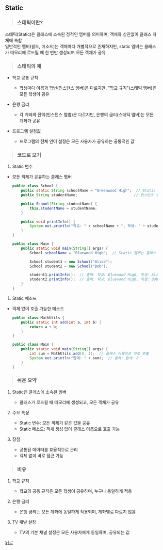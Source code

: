 ## Static
> ### 스태틱이란?
스태틱(Static)은 클래스에 소속된 정적인 멤버를 의미하며, 객체와 상관없이 클래스 자체에 속함</br>
일반적인 멤버(필드, 메소드)는 객체마다 개별적으로 존재하지만, static 멤버는 클래스가 메모리에 로드될 때 한 번만 생성되며 모든 객체가 공유

> ### 스태틱의 예
- 학교 공통 규칙
    - 학생마다 이름과 학번(인스턴스 멤버)은 다르지만, "학교 규칙"(스태틱 멤버)은 모든 학생이 공유

- 은행 금리
    - 각 계좌의 잔액(인스턴스 멤법)은 다르지만, 은행의 금리(스태틱 멤버)는 모든 계좌가 공유

- 프로그램 설정값
    - 프로그램의 전체 언어 설정은 모든 사용자가 공유하는 공통적인 값

> ### 코드로 보기
1. Static 변수
- 모든 객체가 공유하는 클래스 멤버
    ```java
    public class School {
        public static String schoolName = "Greenwood High";  // Static 변수
        public String studentName;                          // 인스턴스 변수

        public School(String studentName) {
            this.studentName = studentName;
        }

        public void printInfo() {
            System.out.println("학교: " + schoolName + ", 학생: " + studentName);
        }
    }

    public class Main {
        public static void main(String[] args) {
            School.schoolName = "Bluewood High";  // Static 멤버는 클래스 이름으로 접근 가능

            School student1 = new School("Alice");
            School student2 = new School("Bob");

            student1.printInfo();  // 출력: 학교: Bluewood High, 학생: Alice
            student2.printInfo();  // 출력: 학교: Bluewood High, 학생: Bob
        }
    }
    ```

1. Static 메소드
- 객체 없이 호출 가능한 메소드
    ```java
    public class MathUtils {
        public static int add(int a, int b) {
            return a + b;
        }
    }

    public class Main {
        public static void main(String[] args) {
            int sum = MathUtils.add(5, 3);  // 클래스 이름으로 바로 호출
            System.out.println("합계: " + sum);  // 출력: 합계: 8
        }
    }
    ```

> ### 쉬운 요약
1. Static은 클래스에 소속된 멤버
    - 클래스가 로드될 때 메모리에 생성되고, 모든 객체가 공유

2. 주요 특징
    - Static 변수: 모든 객체가 같은 값을 공유
    - Static 메소드: 객체 생성 없이 클래스 이름으로 호출 가능

3. 장점
    - 공통된 데이터를 효율적으로 관리
    - 객체 없이 바로 접근 가능

> ### 비유
1. 학교 규칙
    - 학교의 공통 규칙은 모든 학생이 공유하며, 누구나 동일하게 적용

2. 은행 금리
    - 은행 금리는 모든 계좌에 동일하게 적용되며, 계좌별로 다르지 않음

3. TV 채널 설정
    - TV의 기본 채널 설정은 모든 사용자에게 동일하며, 공유되는 값

[뒤로](java)